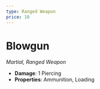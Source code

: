 ```yaml
---
type: Ranged Weapon
price: 10
---
```

# Blowgun

*Martial, Ranged Weapon*

- **Damage**: 1 Piercing
- **Properties**: Ammunition, Loading


